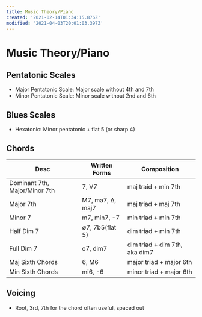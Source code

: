 ```yaml
---
title: Music Theory/Piano
created: '2021-02-14T01:34:15.876Z'
modified: '2021-04-03T20:01:03.397Z'
---
```


# Music Theory/Piano

## Pentatonic Scales

- Major Pentatonic Scale: Major scale without 4th and 7th
- Minor Pentatonic Scale: Minor scale without 2nd and 6th

## Blues Scales

- Hexatonic: Minor pentatonic + flat 5 (or sharp 4)

## Chords

| Desc | Written Forms | Composition |
|---|---|---|
| Dominant 7th, Major/Minor 7th | 7, V7 | maj traid + min 7th |
| Major 7th | M7, ma7, Δ, maj7 | maj triad + maj 7th |
| Minor 7 | m7, min7, -7 | min triad + min 7th |
| Half Dim 7 | ∅7, 7b5(flat 5) | dim triad + min 7th |
| Full Dim 7 | o7, dim7 | dim triad + dim 7th, aka dim7 |
| Maj Sixth Chords | 6, M6 | major triad + major 6th |
| Min Sixth Chords | mi6, -6 | minor triad + major 6th |

## Voicing

* Root, 3rd, 7th for the chord often useful, spaced out


